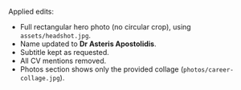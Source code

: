 Applied edits:
- Full rectangular hero photo (no circular crop), using `assets/headshot.jpg`.
- Name updated to **Dr Asteris Apostolidis**.
- Subtitle kept as requested.
- All CV mentions removed.
- Photos section shows only the provided collage (`photos/career-collage.jpg`).